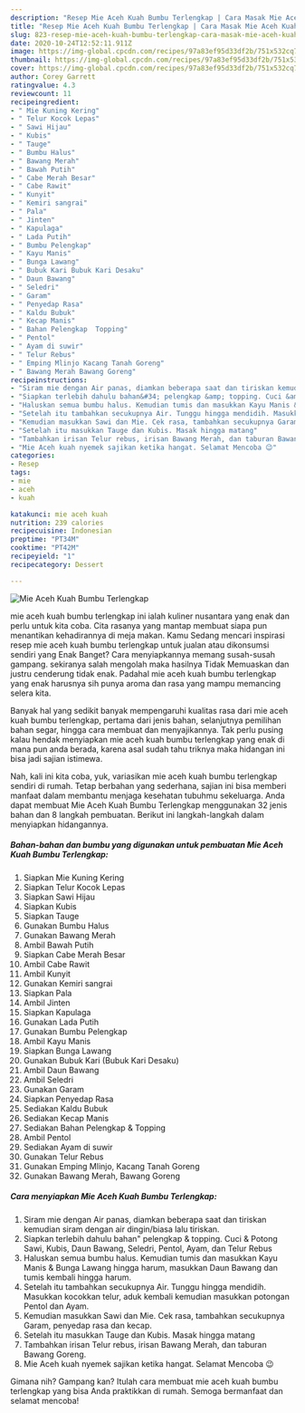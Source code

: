 ```yaml
---
description: "Resep Mie Aceh Kuah Bumbu Terlengkap | Cara Masak Mie Aceh Kuah Bumbu Terlengkap Yang Lezat"
title: "Resep Mie Aceh Kuah Bumbu Terlengkap | Cara Masak Mie Aceh Kuah Bumbu Terlengkap Yang Lezat"
slug: 823-resep-mie-aceh-kuah-bumbu-terlengkap-cara-masak-mie-aceh-kuah-bumbu-terlengkap-yang-lezat
date: 2020-10-24T12:52:11.911Z
image: https://img-global.cpcdn.com/recipes/97a83ef95d33df2b/751x532cq70/mie-aceh-kuah-bumbu-terlengkap-foto-resep-utama.jpg
thumbnail: https://img-global.cpcdn.com/recipes/97a83ef95d33df2b/751x532cq70/mie-aceh-kuah-bumbu-terlengkap-foto-resep-utama.jpg
cover: https://img-global.cpcdn.com/recipes/97a83ef95d33df2b/751x532cq70/mie-aceh-kuah-bumbu-terlengkap-foto-resep-utama.jpg
author: Corey Garrett
ratingvalue: 4.3
reviewcount: 11
recipeingredient:
- " Mie Kuning Kering"
- " Telur Kocok Lepas"
- " Sawi Hijau"
- " Kubis"
- " Tauge"
- " Bumbu Halus"
- " Bawang Merah"
- " Bawah Putih"
- " Cabe Merah Besar"
- " Cabe Rawit"
- " Kunyit"
- " Kemiri sangrai"
- " Pala"
- " Jinten"
- " Kapulaga"
- " Lada Putih"
- " Bumbu Pelengkap"
- " Kayu Manis"
- " Bunga Lawang"
- " Bubuk Kari Bubuk Kari Desaku"
- " Daun Bawang"
- " Seledri"
- " Garam"
- " Penyedap Rasa"
- " Kaldu Bubuk"
- " Kecap Manis"
- " Bahan Pelengkap  Topping"
- " Pentol"
- " Ayam di suwir"
- " Telur Rebus"
- " Emping Mlinjo Kacang Tanah Goreng"
- " Bawang Merah Bawang Goreng"
recipeinstructions:
- "Siram mie dengan Air panas, diamkan beberapa saat dan tiriskan kemudian siram dengan air dingin/biasa lalu tiriskan."
- "Siapkan terlebih dahulu bahan&#34; pelengkap &amp; topping. Cuci &amp; Potong Sawi, Kubis, Daun Bawang, Seledri, Pentol, Ayam, dan Telur Rebus"
- "Haluskan semua bumbu halus. Kemudian tumis dan masukkan Kayu Manis &amp; Bunga Lawang hingga harum, masukkan Daun Bawang dan tumis kembali hingga harum."
- "Setelah itu tambahkan secukupnya Air. Tunggu hingga mendidih. Masukkan kocokkan telur, aduk kembali kemudian masukkan potongan Pentol dan Ayam."
- "Kemudian masukkan Sawi dan Mie. Cek rasa, tambahkan secukupnya Garam, penyedap rasa dan kecap."
- "Setelah itu masukkan Tauge dan Kubis. Masak hingga matang"
- "Tambahkan irisan Telur rebus, irisan Bawang Merah, dan taburan Bawang Goreng."
- "Mie Aceh kuah nyemek sajikan ketika hangat. Selamat Mencoba 😉"
categories:
- Resep
tags:
- mie
- aceh
- kuah

katakunci: mie aceh kuah 
nutrition: 239 calories
recipecuisine: Indonesian
preptime: "PT34M"
cooktime: "PT42M"
recipeyield: "1"
recipecategory: Dessert

---
```



![Mie Aceh Kuah Bumbu Terlengkap](https://img-global.cpcdn.com/recipes/97a83ef95d33df2b/751x532cq70/mie-aceh-kuah-bumbu-terlengkap-foto-resep-utama.jpg)


mie aceh kuah bumbu terlengkap ini ialah kuliner nusantara yang enak dan perlu untuk kita coba. Cita rasanya yang mantap membuat siapa pun menantikan kehadirannya di meja makan.
Kamu Sedang mencari inspirasi resep mie aceh kuah bumbu terlengkap untuk jualan atau dikonsumsi sendiri yang Enak Banget? Cara menyiapkannya memang susah-susah gampang. sekiranya salah mengolah maka hasilnya Tidak Memuaskan dan justru cenderung tidak enak. Padahal mie aceh kuah bumbu terlengkap yang enak harusnya sih punya aroma dan rasa yang mampu memancing selera kita.

Banyak hal yang sedikit banyak mempengaruhi kualitas rasa dari mie aceh kuah bumbu terlengkap, pertama dari jenis bahan, selanjutnya pemilihan bahan segar, hingga cara membuat dan menyajikannya. Tak perlu pusing kalau hendak menyiapkan mie aceh kuah bumbu terlengkap yang enak di mana pun anda berada, karena asal sudah tahu triknya maka hidangan ini bisa jadi sajian istimewa.




Nah, kali ini kita coba, yuk, variasikan mie aceh kuah bumbu terlengkap sendiri di rumah. Tetap berbahan yang sederhana, sajian ini bisa memberi manfaat dalam membantu menjaga kesehatan tubuhmu sekeluarga. Anda dapat membuat Mie Aceh Kuah Bumbu Terlengkap menggunakan 32 jenis bahan dan 8 langkah pembuatan. Berikut ini langkah-langkah dalam menyiapkan hidangannya.

<!--inarticleads1-->

##### Bahan-bahan dan bumbu yang digunakan untuk pembuatan Mie Aceh Kuah Bumbu Terlengkap:

1. Siapkan  Mie Kuning Kering
1. Siapkan  Telur Kocok Lepas
1. Siapkan  Sawi Hijau
1. Siapkan  Kubis
1. Siapkan  Tauge
1. Gunakan  Bumbu Halus
1. Gunakan  Bawang Merah
1. Ambil  Bawah Putih
1. Siapkan  Cabe Merah Besar
1. Ambil  Cabe Rawit
1. Ambil  Kunyit
1. Gunakan  Kemiri sangrai
1. Siapkan  Pala
1. Ambil  Jinten
1. Siapkan  Kapulaga
1. Gunakan  Lada Putih
1. Gunakan  Bumbu Pelengkap
1. Ambil  Kayu Manis
1. Siapkan  Bunga Lawang
1. Gunakan  Bubuk Kari (Bubuk Kari Desaku)
1. Ambil  Daun Bawang
1. Ambil  Seledri
1. Gunakan  Garam
1. Siapkan  Penyedap Rasa
1. Sediakan  Kaldu Bubuk
1. Sediakan  Kecap Manis
1. Sediakan  Bahan Pelengkap &amp; Topping
1. Ambil  Pentol
1. Sediakan  Ayam di suwir
1. Gunakan  Telur Rebus
1. Gunakan  Emping Mlinjo, Kacang Tanah Goreng
1. Gunakan  Bawang Merah, Bawang Goreng




<!--inarticleads2-->

##### Cara menyiapkan Mie Aceh Kuah Bumbu Terlengkap:

1. Siram mie dengan Air panas, diamkan beberapa saat dan tiriskan kemudian siram dengan air dingin/biasa lalu tiriskan.
1. Siapkan terlebih dahulu bahan&#34; pelengkap &amp; topping. Cuci &amp; Potong Sawi, Kubis, Daun Bawang, Seledri, Pentol, Ayam, dan Telur Rebus
1. Haluskan semua bumbu halus. Kemudian tumis dan masukkan Kayu Manis &amp; Bunga Lawang hingga harum, masukkan Daun Bawang dan tumis kembali hingga harum.
1. Setelah itu tambahkan secukupnya Air. Tunggu hingga mendidih. Masukkan kocokkan telur, aduk kembali kemudian masukkan potongan Pentol dan Ayam.
1. Kemudian masukkan Sawi dan Mie. Cek rasa, tambahkan secukupnya Garam, penyedap rasa dan kecap.
1. Setelah itu masukkan Tauge dan Kubis. Masak hingga matang
1. Tambahkan irisan Telur rebus, irisan Bawang Merah, dan taburan Bawang Goreng.
1. Mie Aceh kuah nyemek sajikan ketika hangat. Selamat Mencoba 😉




Gimana nih? Gampang kan? Itulah cara membuat mie aceh kuah bumbu terlengkap yang bisa Anda praktikkan di rumah. Semoga bermanfaat dan selamat mencoba!
